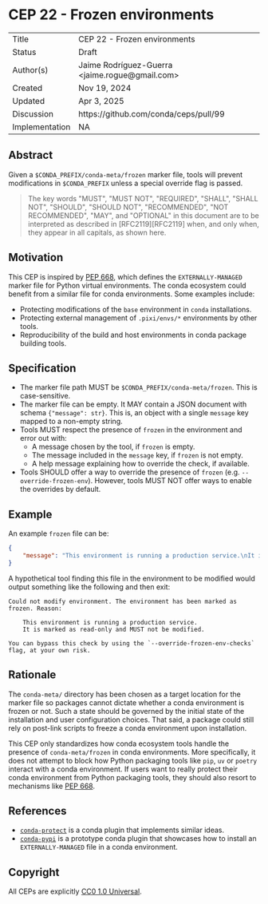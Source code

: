 # CEP 22 - Frozen environments

<table>
<tr><td> Title </td><td> CEP 22 - Frozen environments </td>
<tr><td> Status </td><td> Draft </td></tr>
<tr><td> Author(s) </td><td> Jaime Rodríguez-Guerra &lt;jaime.rogue@gmail.com&gt;</td></tr>
<tr><td> Created </td><td> Nov 19, 2024</td></tr>
<tr><td> Updated </td><td> Apr 3, 2025</td></tr>
<tr><td> Discussion </td><td> https://github.com/conda/ceps/pull/99 </td></tr>
<tr><td> Implementation </td><td> NA </td></tr>
</table>

## Abstract

Given a `$CONDA_PREFIX/conda-meta/frozen` marker file, tools will prevent modifications in
`$CONDA_PREFIX` unless a special override flag is passed.

> The key words "MUST", "MUST NOT", "REQUIRED", "SHALL", "SHALL NOT", "SHOULD", "SHOULD NOT",
  "RECOMMENDED", "NOT RECOMMENDED", "MAY", and "OPTIONAL" in this document are to be interpreted as
  described in [RFC2119][RFC2119] when, and only when, they appear in all capitals, as shown here.

## Motivation

This CEP is inspired by [PEP 668][PEP-668], which defines the `EXTERNALLY-MANAGED` marker file for
Python virtual environments. The conda ecosystem could benefit from a similar file for conda
environments. Some examples include:

- Protecting modifications of the `base` environment in `conda` installations.
- Protecting external management of `.pixi/envs/*` environments by other tools.
- Reproducibility of the build and host environments in conda package building tools.

## Specification

- The marker file path MUST be `$CONDA_PREFIX/conda-meta/frozen`. This is case-sensitive.
- The marker file can be empty. It MAY contain a JSON document with schema `{"message": str}`. This is, an object with a single `message` key mapped to a non-empty string.
- Tools MUST respect the presence of `frozen` in the environment and error out with:
  - A message chosen by the tool, if `frozen` is empty.
  - The message included in the `message` key, if `frozen` is not empty.
  - A help message explaining how to override the check, if available.
- Tools SHOULD offer a way to override the presence of `frozen` (e.g. `--override-frozen-env`).
  However, tools MUST NOT offer ways to enable the overrides by default.

## Example

An example `frozen` file can be:

```json
{
    "message": "This environment is running a production service.\nIt is marked as read-only and MUST not be modified."
}
```

A hypothetical tool finding this file in the environment to be modified would output something
like the following and then exit:

```
Could not modify environment. The environment has been marked as frozen. Reason:

    This environment is running a production service.
    It is marked as read-only and MUST not be modified.

You can bypass this check by using the `--override-frozen-env-checks` flag, at your own risk.
```

## Rationale

The `conda-meta/` directory has been chosen as a target location for the marker file so
packages cannot dictate whether a conda environment is frozen or not. Such a state should
be governed by the initial state of the installation and user configuration choices. That
said, a package could still rely on post-link scripts to freeze a conda environment upon
installation.

This CEP only standardizes how conda ecosystem tools handle the presence of `conda-meta/frozen`
in conda environments. More specifically, it does not attempt to block how Python packaging
tools like `pip`, `uv` or `poetry` interact with a conda environment. If users want to really
protect their conda environment from Python packaging tools, they should also resort to
mechanisms like [PEP 668][PEP-668].

## References

- [`conda-protect`](https://github.com/conda-incubator/conda-protect) is a conda plugin that
  implements similar ideas.
- [`conda-pypi`](https://github.com/conda-incubator/conda-pypi) is a prototype conda plugin
  that showcases how to install an `EXTERNALLY-MANAGED` file in a conda environment.

## Copyright

All CEPs are explicitly [CC0 1.0 Universal](https://creativecommons.org/publicdomain/zero/1.0/).

<!-- links -->

[PEP-668]: https://peps.python.org/pep-0668/
